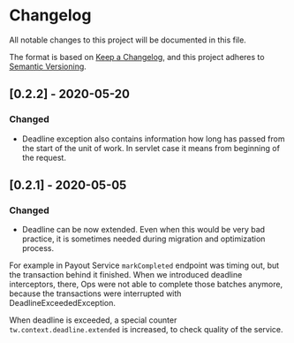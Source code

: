 # Changelog
All notable changes to this project will be documented in this file.

The format is based on [Keep a Changelog](https://keepachangelog.com/en/1.0.0/),
and this project adheres to [Semantic Versioning](https://semver.org/spec/v2.0.0.html).

## [0.2.2] - 2020-05-20
### Changed
- Deadline exception also contains information how long has passed from the start of the unit of work.
In servlet case it means from beginning of the request.

## [0.2.1] - 2020-05-05
### Changed
- Deadline can be now extended. Even when this would be very bad practice, it is sometimes needed during migration and optimization process.

For example in Payout Service `markCompleted` endpoint was timing out, but the transaction behind it finished.
When we introduced deadline interceptors, there, Ops were not able to complete those batches anymore, because the transactions were interrupted with DeadlineExceededException.

When deadline is exceeded, a special counter `tw.context.deadline.extended` is increased, to check quality of the service.